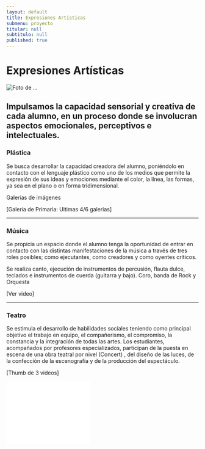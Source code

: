 ```yaml
---
layout: default
title: Expresiones Artísticas
submenu: proyecto
titular: null
subtitulo: null
published: true
---
```


# Expresiones Artísticas

![Foto de ...](http://placeimg.com/720/200/nature)

## Impulsamos la capacidad sensorial y creativa de cada alumno, en un proceso donde se involucran aspectos emocionales, perceptivos e intelectuales.


### Plástica

Se busca desarrollar la capacidad creadora del alumno, poniéndolo en contacto con el lenguaje plástico como uno de los medios que permite la expresión de sus ideas y emociones mediante el color, la línea, las formas, ya sea en el plano o en forma tridimensional.


Galerías de imágenes  

[Galeria de Primaria: Ultimas 4/6 galerias]

---

### Música
Se propicia un espacio donde el alumno tenga la oportunidad de entrar en contacto con las distintas manifestaciones de la música a través de tres roles posibles; como ejecutantes, como creadores y como oyentes críticos.

Se realiza canto, ejecución de instrumentos de percusión, flauta dulce, teclados e instrumentos de cuerda (guitarra y bajo). Coro, banda de Rock y Orquesta

[Ver video]

---

### Teatro
Se estimula el desarrollo de habilidades sociales teniendo como principal objetivo el trabajo en equipo, el compañerismo, el compromiso, la constancia y la integración de todas las artes.  Los estudiantes, acompañados por profesores especializados, participan de la puesta en escena de una obra teatral por nivel (Concert) , del diseño de las luces, de la confección de la escenografía y de la producción del espectáculo.

[Thumb de 3 videos]

<iframe width="220" height="165" src="//www.youtube.com/embed/sSOEaJoSPZw" frameborder="0" allowfullscreen></iframe>